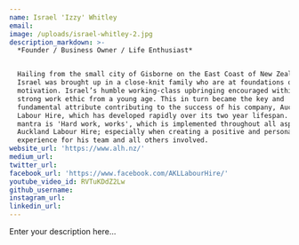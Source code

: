 ```yaml
---
name: Israel 'Izzy' Whitley
email:
image: /uploads/israel-whitley-2.jpg
description_markdown: >-
  *Founder / Business Owner / Life Enthusiast*


  Hailing from the small city of Gisborne on the East Coast of New Zealand,
  Israel was brought up in a close-knit family who are at foundations of his
  motivation. Israel’s humble working-class upbringing encouraged within him a
  strong work ethic from a young age. This in turn became the key and
  fundamental attribute contributing to the success of his company, Auckland
  Labour Hire, which has developed rapidly over its two year lifespan. Israel's
  mantra is 'Hard work, works', which is implemented throughout all aspects of
  Auckland Labour Hire; especially when creating a positive and personable
  experience for his team and all others involved.
website_url: 'https://www.alh.nz/'
medium_url:
twitter_url:
facebook_url: 'https://www.facebook.com/AKLLabourHire/'
youtube_video_id: RVTuKDdZ2Lw
github_username:
instagram_url:
linkedin_url:
---
```


Enter your description here...
